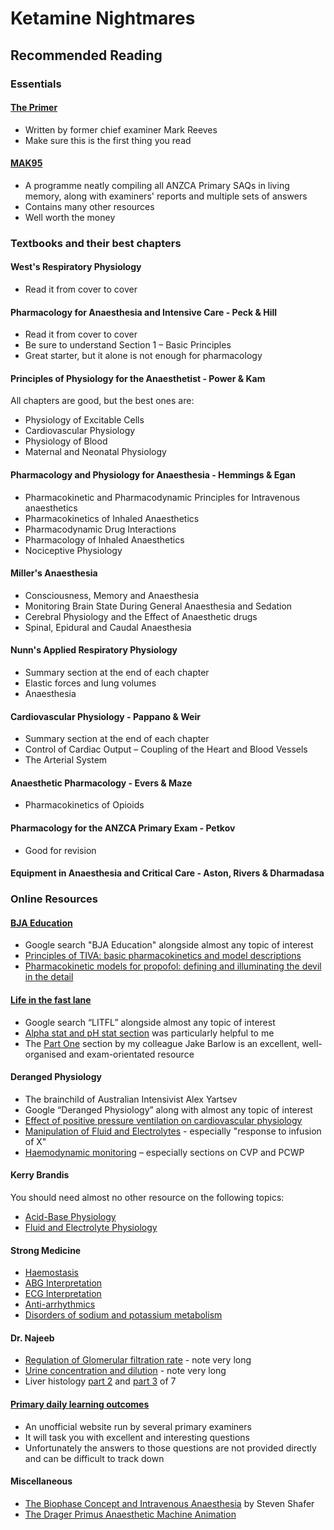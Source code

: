 # Ketamine Nightmares

## Recommended Reading

### Essentials

#### [The Primer](https://primarydailylo.files.wordpress.com/2018/03/a-primer-for-the-primary-fanzca-examination-1.pdf)

- Written by former chief examiner Mark Reeves
- Make sure this is the first thing you read

#### [MAK95](https://www.mak95.com)

- A programme neatly compiling all ANZCA Primary SAQs in living memory, along with examiners' reports and multiple sets of answers
- Contains many other resources
- Well worth the money

### Textbooks and their best chapters

#### West's Respiratory Physiology

- Read it from cover to cover

#### Pharmacology for Anaesthesia and Intensive Care - Peck & Hill

- Read it from cover to cover
- Be sure to understand Section 1 – Basic Principles
- Great starter, but it alone is not enough for pharmacology

#### Principles of Physiology for the Anaesthetist - Power & Kam

All chapters are good, but the best ones are:
- Physiology of Excitable Cells
- Cardiovascular Physiology
- Physiology of Blood
- Maternal and Neonatal Physiology

#### Pharmacology and Physiology for Anaesthesia - Hemmings & Egan

- Pharmacokinetic and Pharmacodynamic Principles for Intravenous anaesthetics
- Pharmacokinetics of Inhaled Anaesthetics
- Pharmacodynamic Drug Interactions
- Pharmacology of Inhaled Anaesthetics
- Nociceptive Physiology

#### Miller's Anaesthesia

- Consciousness, Memory and Anaesthesia
- Monitoring Brain State During General Anaesthesia and Sedation
- Cerebral Physiology and the Effect of Anaesthetic drugs
- Spinal, Epidural and Caudal Anaesthesia

#### Nunn's Applied Respiratory Physiology

-  Summary section at the end of each chapter
-  Elastic forces and lung volumes
-  Anaesthesia

#### Cardiovascular Physiology - Pappano & Weir

- Summary section at the end of each chapter
- Control of Cardiac Output – Coupling of the Heart and Blood Vessels
- The Arterial System

#### Anaesthetic Pharmacology - Evers & Maze

- Pharmacokinetics of Opioids

#### Pharmacology for the ANZCA Primary Exam - Petkov

- Good for revision

#### Equipment in Anaesthesia and Critical Care - Aston, Rivers & Dharmadasa

### Online Resources

#### [BJA Education](https://academic.oup.com/bjaed)

- Google search "BJA Education" alongside almost any topic of interest
- [Principles of TIVA: basic pharmacokinetics and model descriptions](https://academic.oup.com/bjaed/article/16/3/92/2897754)
- [Pharmacokinetic models for propofol: defining and illuminating the devil in the detail](https://academic.oup.com/bja/article/103/1/26/462196)

#### [Life in the fast lane](https://litfl.com/)

- Google search “LITFL” alongside almost any topic of interest
- [Alpha stat and pH stat section](https://litfl.com/arterial-blood-gas-in-hypothermia/) was particularly helpful to me
- The [Part One](www.partone.lifeinthefastlane.com) section by my colleague Jake Barlow is an excellent, well-organised and exam-orientated resource

#### Deranged Physiology

- The brainchild of Australian Intensivist Alex Yartsev
- Google “Deranged Physiology” along with almost any topic of interest
- [Effect of positive pressure ventilation on cardiovascular physiology](https://derangedphysiology.com/main/cicm-primary-exam/required-reading/respiratory-system/Chapter%20523/effects-positive-pressure-ventilation-cardiovascular-physiology)
- [Manipulation of Fluid and Electrolytes](https://derangedphysiology.com/main/core-topics-intensive-care/manipulation-fluids-and-electrolytes) - especially "response to infusion of X"
- [ Haemodynamic monitoring](https://derangedphysiology.com/main/core-topics-intensive-care/haemodynamic-monitoring) – especially sections on CVP and PCWP

#### Kerry Brandis

You should need almost no other resource on the following topics:
- [Acid-Base Physiology](https://www.anaesthesiamcq.com/AcidBaseBook/ABindex.php)
- [Fluid and Electrolyte Physiology](http://www.anaesthesiamcq.com/FluidBook/)

#### Strong Medicine
- [Haemostasis](https://www.youtube.com/playlist?list=PLYojB5NEEakW19w1r2T-QKQLrlO-kaXws)
- [ABG Interpretation](https://www.youtube.com/playlist?list=PLFDCF820E88FC83ED)
- [ECG Interpretation](https://www.youtube.com/playlist?list=PLYojB5NEEakXhL1WoDvNPm1cG57pjE0d7)
- [Anti-arrhythmics](https://www.youtube.com/playlist?list=PLYojB5NEEakVsiEGv86MVXujdg-P4DY5m)
- [Disorders of sodium and potassium metabolism](https://www.youtube.com/playlist?list=PLYojB5NEEakXVIAapcSEleP4doUdHVtld)

#### Dr. Najeeb

- [Regulation of Glomerular filtration rate](https://www.youtube.com/watch?v=H6vLAG_0Trs) - note very long
- [Urine concentration and dilution](https://www.youtube.com/watch?v=Mrg1SVPLhKs&t=5448s) - note very long
- Liver histology [part 2](https://www.youtube.com/watch?v=XPyuRIUwjIE&t=7s) and [part 3](https://www.youtube.com/watch?v=EtaONYHNh6w) of 7

#### [Primary daily learning outcomes](https://primarydailylo.wordpress.com)

- An unofficial website run by several primary examiners
- It will task you with excellent and interesting questions
- Unfortunately the answers to those questions are not provided directly and can be difficult to track down

#### Miscellaneous

- [The Biophase Concept and Intravenous Anaesthesia](https://web.stanford.edu/~sshafer/LECTURES.DIR/Notes/Biophase%20in%20Anesthesia.doc) by Steven Shafer
- [The Drager Primus Anaesthetic Machine Animation](https://static.draeger.com/trainer/primus_ie_trainer_en/start.html#id=D1100)
